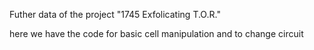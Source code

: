 Futher data of the project "1745 Exfolicating T.O.R."

here we have the code for basic cell manipulation and to change circuit

